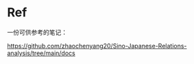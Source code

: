 # Ref

一份可供参考的笔记：

https://github.com/zhaochenyang20/Sino-Japanese-Relations-analysis/tree/main/docs